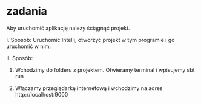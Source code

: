 # zadania
Aby uruchomić aplikację należy ściągnąć projekt. 

I. Sposób:
Uruchomić IntelIj, otworzyć projekt w tym programie i go uruchomić w nim.

II. Sposób:
1. Wchodzimy do folderu z projektem. Otwieramy terminal i wpisujemy 
sbt run

2. Włączamy przeglądarkę internetową i wchodzimy na adres http://localhost:9000
